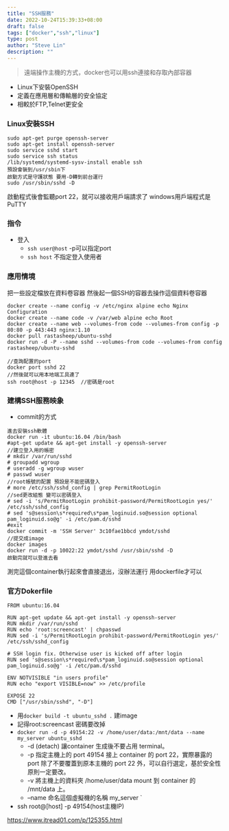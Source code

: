 ```yaml
---
title: "SSH服務"
date: 2022-10-24T15:39:33+08:00
draft: false
tags: ["docker","ssh","linux"]
type: post
author: "Steve Lin"
description: ""
---
```

> 遠端操作主機的方式，docker也可以用ssh連接和存取內部容器
- Linux下安裝OpenSSH
- 定義在應用層和傳輸層的安全協定
- 相較於FTP,Telnet更安全
### Linux安裝SSH
```
sudo apt-get purge openssh-server
sudo apt-get install openssh-server
sudo service sshd start
sudo service ssh status 
/lib/systemd/systemd-sysv-install enable ssh
預設會裝到/usr/sbin下
啟動方式是守護狀態 要用-D轉到前台運行
sudo /usr/sbin/sshd -D
```
啟動程式後會監聽port 22，就可以接收用戶端請求了
windows用戶端程式是PuTTY

### 指令
- 登入 
	- `ssh user@host` -p可以指定port
	- `ssh host` 不指定登入使用者
### 應用情境
把一些設定檔放在資料卷容器
然後起一個SSH的容器去操作這個資料卷容器
```
docker create --name config -v /etc/nginx alpine echo Nginx Configuration
docker create --name code -v /var/web alpine echo Root
docker create --name web --volumes-from code --volumes-from config -p 80:80 -p 443:443 nginx:1.10
docker pull rastasheep/ubuntu-sshd
docker run -d -P --name sshd --volumes-from code --volumes-from config rastasheep/ubuntu-sshd

//查詢配置的port 
docker port sshd 22
//然後就可以用本地端工具連了
ssh root@host -p 12345  //密碼是root
```
### 建構SSH服務映象
- commit的方式
```
進去安裝ssh軟體
docker run -it ubuntu:16.04 /bin/bash
#apt-get update && apt-get install -y openssh-server
//建立登入用的帳密
# mkdir /var/run/sshd
# groupadd wgroup
# useradd -g wgroup wuser
# passwd wuser
//root帳號的配置 預設是不能密碼登入
# more /etc/ssh/sshd_config | grep PermitRootLogin
//sed更改組態 變可以密碼登入
# sed -i 's/PermitRootLogin prohibit-password/PermitRootLogin yes/' /etc/ssh/sshd_config
# sed 's@session\s*required\s*pam_loginuid.so@session optional pam_loginuid.so@g' -i /etc/pam.d/sshd
#exit
docker commit -m 'SSH Server' 3c10fae1bbcd ymdot/sshd
//提交成image
docker images
docker run -d -p 10022:22 ymdot/sshd /usr/sbin/sshd -D
啟動完就可以登進去看
```
測完這個container執行起來會直接退出，沒辦法運行
用dockerfile才可以

### 官方Dokerfile
```
FROM ubuntu:16.04
  
RUN apt-get update && apt-get install -y openssh-server
RUN mkdir /var/run/sshd
RUN echo 'root:screencast' | chpasswd
RUN sed -i 's/PermitRootLogin prohibit-password/PermitRootLogin yes/' /etc/ssh/sshd_config
  
# SSH login fix. Otherwise user is kicked off after login
RUN sed 's@session\s*required\s*pam_loginuid.so@session optional pam_loginuid.so@g' -i /etc/pam.d/sshd
  
ENV NOTVISIBLE "in users profile"
RUN echo "export VISIBLE=now" >> /etc/profile
  
EXPOSE 22
CMD ["/usr/sbin/sshd", "-D"]
```
- 用`docker build -t ubuntu_sshd .` 建image
- 記得root:screencast 密碼要改掉
- `docker run -d -p 49154:22 -v /home/user/data:/mnt/data --name my_server ubuntu_sshd`
    - -d (detach) 讓container 生成後不要占用 terminal。
    - -p 指定主機上的 port 49154  接上 container 的 port 22，實際暴露的 port 除了不要覆蓋到原本主機的 port 22 外，可以自行選定，基於安全性原則一定要改。
    - -v 將主機上的資料夾 /home/user/data mount 到 container 的 /mnt/data 上。
    - –name 命名這個虛擬機的名稱 my_server `
- ssh root@[host] -p 49154(host主機IP)

https://www.itread01.com/p/125355.html